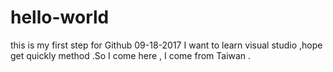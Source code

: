 # hello-world
this is my first step for Github  09-18-2017
I want to learn visual studio ,hope get quickly method .So I come here , 
I come from Taiwan .
